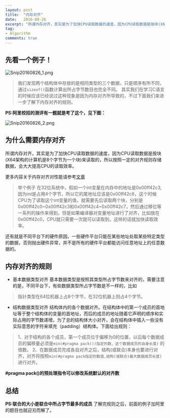 ```yaml
---
layout: post
title:  "内存对齐"
date:   2016-08-26
excerpt: "所谓内存对齐，其实是为了加快CPU读取数据的速度，因为CPU读取数据是按块(X64架构的计算机是8个字节为一个块)来读取的，所以按照一定的对齐规则存储数据，会大大提高CPU的读取效率。"
tag:
- Algorithm
comments: true
---
```


## 先看一个例子！
![Snip20160826_1.png](http://ocigwe4cv.bkt.clouddn.com/Snip20160826_1.png)

>我们发现两个结构体中存放的是相同类型的三个数据，只是顺序有所不同，通过`sizeof()`函数计算出所占字节数目也完全不同。
其实我们在学习C语言的时候应该已经说过这种现象是因为内存对齐所导致的，不过下面我们来进一步了解下内存对齐的规则。

**PS:阿里校招的测评有一题就是考了这个，见下图：**

![Snip20160826_2.png](http://ocigwe4cv.bkt.clouddn.com/Snip20160826_2.png)

## 为什么需要内存对齐
所谓内存对齐，其实是为了加快CPU读取数据的速度，因为CPU读取数据是按块(X64架构的计算机是8个字节为一个块)来读取的，所以按照一定的对齐规则存储数据，会大大提高CPU的读取效率。

更多内容关于内存对齐对性能请参考[文章](http://www.ibm.com/developerworks/library/pa-dalign/ )

> 举个例子
在32位系统中，假如一个int变量在内存中的地址是0x00ff42c3,因为int是占用4个字节，所以它的尾地址应该是0x00ff42c6，这个时候CPU为了读取这个int变量的值，就需要先后读取两个块，分别是0x00ff42c0~0x00ff42c3和0x00ff42c4~0x00ff42c7，然后通过移位等一系列的操作来得到。但是如果编译器对变量地址进行了对齐，比如放在0x00ff42c0，CPU就只需要一次就可以读取到，这样的话就加快读取效率。

还有就是不同平台下的硬件原因，一些硬件平台只能在某些地址处取某些特定类型的数据，否则抛出硬件异常，并不是所有的硬件平台都能访问任意地址上的任意数据的。

## 内存对齐的规则
- 基本数据类型对齐
基本数据类型是按照其类型所占字节数来对齐的，需要注意的是，不同平台下，有些数据类型所占字节数是不一样的，比如
>指针类型在64位机器上占8个字节，在32位机器上则占4个字节。

- 结构数据类型对齐
结构体内的各个数据对齐。在结构体中的第一个成员的首地址等于整个结构体的变量的首地址，而后的成员的地址随着它声明的顺序和实际占用的字节数递增。为了总的结构体大小对齐，会在结构体中插入一些没有实际意思的字符来填充（padding）结构体。下面给出规则：
> 1、对于结构的各个成员，第一个成员位于偏移为0的位置，以后每个数据成员的偏移量必须是`min(#pragma pack())指定的数，这个数据成员的自身长度)` 的倍数。
 2、在数据成员完成各自对齐之后，结构(或联合)本身也要进行对齐，对齐将按照`min(#pragma pack指定的数值,结构(或联合)最大数据成员长度)`进行对齐。

**#pragma pack()的预处理指令可以修改系统默认的对齐数**

## 总结
**PS:联合的大小是联合中所占字节最多的成员**
了解完规则之后，前面的例子加阿里的题目也就迎刃而解了。
